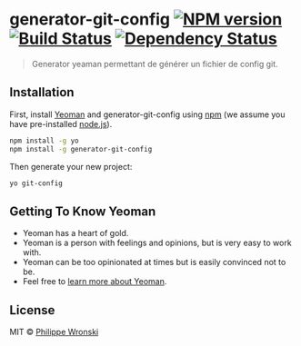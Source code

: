# generator-git-config [![NPM version][npm-image]][npm-url] [![Build Status][travis-image]][travis-url] [![Dependency Status][daviddm-image]][daviddm-url]
> Generator yeaman permettant de générer un fichier de config git.

## Installation

First, install [Yeoman](http://yeoman.io) and generator-git-config using [npm](https://www.npmjs.com/) (we assume you have pre-installed [node.js](https://nodejs.org/)).

```bash
npm install -g yo
npm install -g generator-git-config
```

Then generate your new project:

```bash
yo git-config
```

## Getting To Know Yeoman

 * Yeoman has a heart of gold.
 * Yeoman is a person with feelings and opinions, but is very easy to work with.
 * Yeoman can be too opinionated at times but is easily convinced not to be.
 * Feel free to [learn more about Yeoman](http://yeoman.io/).

## License

MIT © [Philippe Wronski]()


[npm-image]: https://badge.fury.io/js/generator-git-config.svg
[npm-url]: https://npmjs.org/package/generator-git-config
[travis-image]: https://travis-ci.org/philwronski/generator-git-config.svg?branch=master
[travis-url]: https://travis-ci.org/philwronski/generator-git-config
[daviddm-image]: https://david-dm.org/philwronski/generator-git-config.svg?theme=shields.io
[daviddm-url]: https://david-dm.org/philwronski/generator-git-config
